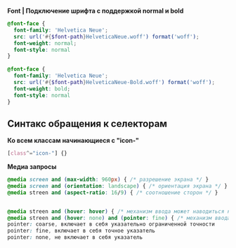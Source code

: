 **Font | Подключение шрифта с поддержкой normal и bold**
```scss
@font-face {  
  font-family: 'Helvetica Neue';  
  src: url('#{$font-path}HelveticaNeue.woff') format('woff');  
  font-weight: normal;  
  font-style: normal  
}  
  
@font-face {  
  font-family: 'Helvetica Neue';  
  src: url('#{$font-path}HelveticaNeue-Bold.woff') format('woff');  
  font-weight: bold;  
  font-style: normal  
}
```
## Синтакс обращения к селекторам  

**Ко всем классам начинающиеся с "icon-"**
```css
[class^="icon-"] {}
```

**Медиа запросы**
```css
@media screen and (max-width: 960px) { /* разрешение экрана */ }
@media screen and (orientation: landscape) { /* ориентация экрана */ }
@media streen and (aspect-ratio: 16/9) { /* соотношение сторон */ }


@media streen and (hover: hover) { /* механизм ввода может наводиться на элемент */ }
@media streen and (hover: none) and (pointer: fine) { /* механизм ввода не может наводиться на элемент */ }
pointer: coarse, включает в себя указательно ограниченной точности
pointer: fine, включает в себя точное указатель
pointer: none, не включает в себя указатель
```
<!--stackedit_data:
eyJoaXN0b3J5IjpbLTU4OTMzNzYyMiwtMjA3NzA5MjQ4NCwtMT
M2MDk2Njk0NV19
-->